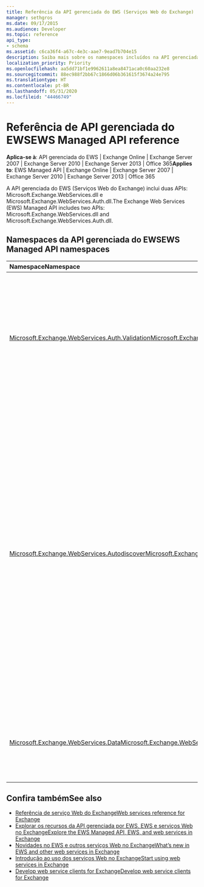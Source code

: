 ```yaml
---
title: Referência da API gerenciada do EWS (Serviços Web do Exchange)
manager: sethgros
ms.date: 09/17/2015
ms.audience: Developer
ms.topic: reference
api_type:
- schema
ms.assetid: c6ca36f4-a67c-4e3c-aae7-9ead7b704e15
description: Saiba mais sobre os namespaces incluídos na API gerenciada do EWS.
localization_priority: Priority
ms.openlocfilehash: aa5dd71bf1e9962611a8ea8471aca0c60aa232e8
ms.sourcegitcommit: 88ec988f2bb67c1866d06b361615f3674a24e795
ms.translationtype: HT
ms.contentlocale: pt-BR
ms.lasthandoff: 05/31/2020
ms.locfileid: "44466749"
---
```

# <a name="ews-managed-api-reference"></a><span data-ttu-id="bb08e-103">Referência de API gerenciada do EWS</span><span class="sxs-lookup"><span data-stu-id="bb08e-103">EWS Managed API reference</span></span>

<span data-ttu-id="bb08e-104">**Aplica-se à**: API gerenciada do EWS | Exchange Online | Exchange Server 2007 | Exchange Server 2010 | Exchange Server 2013 | Office 365</span><span class="sxs-lookup"><span data-stu-id="bb08e-104">**Applies to**: EWS Managed API | Exchange Online | Exchange Server 2007 | Exchange Server 2010 | Exchange Server 2013 | Office 365</span></span>

<span data-ttu-id="bb08e-105">A API gerenciada do EWS (Serviços Web do Exchange) inclui duas APIs: Microsoft.Exchange.WebServices.dll e Microsoft.Exchange.WebServices.Auth.dll.</span><span class="sxs-lookup"><span data-stu-id="bb08e-105">The Exchange Web Services (EWS) Managed API includes two APIs: Microsoft.Exchange.WebServices.dll and Microsoft.Exchange.WebServices.Auth.dll.</span></span>

## <a name="ews-managed-api-namespaces"></a><span data-ttu-id="bb08e-106">Namespaces da API gerenciada do EWS</span><span class="sxs-lookup"><span data-stu-id="bb08e-106">EWS Managed API namespaces</span></span>

|<span data-ttu-id="bb08e-107">Namespace</span><span class="sxs-lookup"><span data-stu-id="bb08e-107">Namespace</span></span> |<span data-ttu-id="bb08e-108">Descrição</span><span class="sxs-lookup"><span data-stu-id="bb08e-108">Description</span></span> |
|:---------|:-----------|
|[<span data-ttu-id="bb08e-109">Microsoft.Exchange.WebServices.Auth.Validation</span><span class="sxs-lookup"><span data-stu-id="bb08e-109">Microsoft.Exchange.WebServices.Auth.Validation</span></span>](https://docs.microsoft.com/dotnet/api/microsoft.exchange.webservices.auth.validation?view=exchange-ews-api) |<span data-ttu-id="bb08e-110">Contém tipos e métodos usados para validar tokens de identidade do usuário enviados de um servidor Exchange.</span><span class="sxs-lookup"><span data-stu-id="bb08e-110">Contains types and methods that are used to validate user identity tokens sent from an Exchange server.</span></span> <span data-ttu-id="bb08e-111">O namespace Microsoft.Exchange.WebServices.Auth.Validation se aplica a clientes que direcionam o Exchange Online e versões do Exchange a partir do Exchange Server 2013.</span><span class="sxs-lookup"><span data-stu-id="bb08e-111">The Microsoft.Exchange.WebServices.Auth.Validation namespace is applicable to clients that target Exchange Online and versions of Exchange starting with Exchange Server 2013.</span></span> <span data-ttu-id="bb08e-112">Esse namespace está incluído na API Microsoft.Exchange.WebServices.Auth.dll.</span><span class="sxs-lookup"><span data-stu-id="bb08e-112">This namespace is included in the Microsoft.Exchange.WebServices.Auth.dll API.</span></span>|
|[<span data-ttu-id="bb08e-113">Microsoft.Exchange.WebServices.Autodiscover</span><span class="sxs-lookup"><span data-stu-id="bb08e-113">Microsoft.Exchange.WebServices.Autodiscover</span></span>](https://docs.microsoft.com/dotnet/api/microsoft.exchange.webservices.autodiscover?view=exchange-ews-api)|<span data-ttu-id="bb08e-114">Contém tipos usados para se comunicar com o serviço Descoberta Automática hospedado por um Exchange Server.</span><span class="sxs-lookup"><span data-stu-id="bb08e-114">Contains types that are used to communicate with the Autodiscover service that is hosted by an Exchange Server.</span></span> <span data-ttu-id="bb08e-115">Esse namespace também é usado para procurar objetos de ponto de conexão do serviço no AD DS (Active Directory Domain Services).</span><span class="sxs-lookup"><span data-stu-id="bb08e-115">This namespace is also used to look up service connection point objects in Active Directory Doman Services (AD DS).</span></span> <span data-ttu-id="bb08e-116">Os serviços Descoberta Automática fornecem informações de configuração para clientes do EWS.</span><span class="sxs-lookup"><span data-stu-id="bb08e-116">The Autodiscover services provide configuration information to EWS clients.</span></span> <span data-ttu-id="bb08e-117">Isso permite que os clientes direcionem a URL do serviço apropriado.</span><span class="sxs-lookup"><span data-stu-id="bb08e-117">This enables the clients to target the appropriate service URL.</span></span><br/><br/><span data-ttu-id="bb08e-118">A funcionalidade namespace pode ser usada para direcionar o serviço Descoberta Automática POX introduzido no Microsoft Exchange Server 2007, a pesquisa de objeto de ponto de conexão do serviço se o cliente ingressou no domínio ou o ponto de extremidade SOAP de Descoberta Automática introduzido no Exchange Server 2010.</span><span class="sxs-lookup"><span data-stu-id="bb08e-118">The namespace functionality can be used to target the POX Autodiscover service introduced in Microsoft Exchange Server 2007, the service connection point object lookup if the client is domain joined, or the SOAP Autodiscover endpoint introduced in Exchange Server 2010.</span></span> <span data-ttu-id="bb08e-119">O tipo principal nesse namespace é a classe [AutodiscoverService](https://docs.microsoft.com/dotnet/api/microsoft.exchange.webservices.autodiscover.autodiscoverservice?view=exchange-ews-api).</span><span class="sxs-lookup"><span data-stu-id="bb08e-119">The main type in this namespace is the [AutodiscoverService class](https://docs.microsoft.com/dotnet/api/microsoft.exchange.webservices.autodiscover.autodiscoverservice?view=exchange-ews-api).</span></span> <span data-ttu-id="bb08e-120">Esse namespace está incluído na API Microsoft.Exchange.WebServices.dll.</span><span class="sxs-lookup"><span data-stu-id="bb08e-120">This namespace is included in the Microsoft.Exchange.WebServices.dll API.</span></span>|
|[<span data-ttu-id="bb08e-121">Microsoft.Exchange.WebServices.Data</span><span class="sxs-lookup"><span data-stu-id="bb08e-121">Microsoft.Exchange.WebServices.Data</span></span>](https://docs.microsoft.com/dotnet/api/microsoft.exchange.webservices.data?view=exchange-ews-api)| <span data-ttu-id="bb08e-122">Contém tipos usados para se comunicar com o servidor Exchange por meio do EWS.</span><span class="sxs-lookup"><span data-stu-id="bb08e-122">Contains types that are used to communicate with an Exchange server by means of EWS.</span></span> <span data-ttu-id="bb08e-123">Esse namespace fornece a principal funcionalidade da API gerenciada do EWS.</span><span class="sxs-lookup"><span data-stu-id="bb08e-123">This namespace provides the core EWS Managed API functionality.</span></span> <span data-ttu-id="bb08e-124">O tipo principal nesse namespace é a classe [ExchangeService](https://docs.microsoft.com/dotnet/api/microsoft.exchange.webservices.data.exchangeservice?view=exchange-ews-api).</span><span class="sxs-lookup"><span data-stu-id="bb08e-124">The main type in this namespace is the [ExchangeService class](https://docs.microsoft.com/dotnet/api/microsoft.exchange.webservices.data.exchangeservice?view=exchange-ews-api).</span></span>|

## <a name="see-also"></a><span data-ttu-id="bb08e-125">Confira também</span><span class="sxs-lookup"><span data-stu-id="bb08e-125">See also</span></span>

- [<span data-ttu-id="bb08e-126">Referência de serviço Web do Exchange</span><span class="sxs-lookup"><span data-stu-id="bb08e-126">Web services reference for Exchange</span></span>](web-services-reference-for-exchange.md)
- [<span data-ttu-id="bb08e-127">Explorar os recursos da API gerenciada por EWS, EWS e serviços Web no Exchange</span><span class="sxs-lookup"><span data-stu-id="bb08e-127">Explore the EWS Managed API, EWS, and web services in Exchange</span></span>](../exchange-web-services/explore-the-ews-managed-api-ews-and-web-services-in-exchange.md)
- [<span data-ttu-id="bb08e-128">Novidades no EWS e outros serviços Web no Exchange</span><span class="sxs-lookup"><span data-stu-id="bb08e-128">What’s new in EWS and other web services in Exchange</span></span>](../exchange-web-services/whats-new-in-ews-and-other-web-services-in-exchange.md)
- [<span data-ttu-id="bb08e-129">Introdução ao uso dos serviços Web no Exchange</span><span class="sxs-lookup"><span data-stu-id="bb08e-129">Start using web services in Exchange</span></span>](../exchange-web-services/start-using-web-services-in-exchange.md)
- [<span data-ttu-id="bb08e-130">Develop web service clients for Exchange</span><span class="sxs-lookup"><span data-stu-id="bb08e-130">Develop web service clients for Exchange</span></span>](../exchange-web-services/develop-web-service-clients-for-exchange.md)


